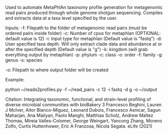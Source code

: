 Used to automate MetaPhlAn taxonomy profile generation for metagenomic read pairs produced through whole genome shotgun sequencing. Compiles and extracts data at a taxa level specified by the user.

Inputs:
-f: Filepath to the folder of metagenomic read pairs (must be ordered pairs inside folder)
-c: Number of cpus for metaphlan (OPTIONAL: default value is 12)
-i: Input type for metaphlan (Default value is "fastq")
-d: User specified taxa depth. Will only extract clade data and abundance at or after the specified depth (Default value is "g")
    -k: kingdom (will grab everything output by metaphlan)
    -p: phylum
    -c: class
    -o: order
    -f: family
    -g: genus
    -s: species

-o: Filepath to where output folder will be created

Example: 

python ~/reads2profiles.py -f ~/read_pairs -c 12 -i fastq -d g -o ~/output

Citation:
Integrating taxonomic, functional, and strain-level profiling of diverse microbial communities with bioBakery 3 Francesco Beghini, Lauren J McIver, Aitor Blanco-Míguez, Leonard Dubois, Francesco Asnicar, Sagun Maharjan, Ana Mailyan, Paolo Manghi, Matthias Scholz, Andrew Maltez Thomas, Mireia Valles-Colomer, George Weingart, Yancong Zhang, Moreno Zolfo, Curtis Huttenhower, Eric A Franzosa, Nicola Segata. eLife (2021)